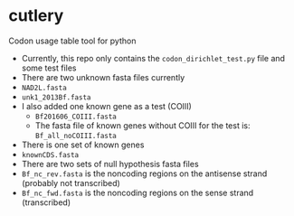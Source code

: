 # cutlery
Codon usage table tool for python

- Currently, this repo only contains the `codon_dirichlet_test.py` file and some test files
- There are two unknown fasta files currently
 - `NAD2L.fasta`
 - `unk1_2013Bf.fasta`
 - I also added one known gene as a test (COIII)
   - `Bf201606_COIII.fasta`
   - The fasta file of known genes without COIII
     for the test is: `Bf_all_noCOIII.fasta`
- There is one set of known genes
 - `knownCDS.fasta`
- There are two sets of null hypothesis fasta files
 - `Bf_nc_rev.fasta` is the noncoding regions on the antisense strand (probably not transcribed)
 - `Bf_nc_fwd.fasta` is the noncoding regions on the sense strand (transcribed)
